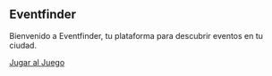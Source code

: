 ## Eventfinder

Bienvenido a Eventfinder, tu plataforma para descubrir eventos en tu ciudad.

[Jugar al Juego](./game/index.html)